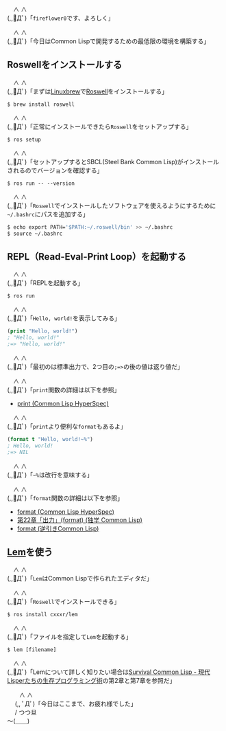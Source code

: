 　∧ ∧  
(,,ﾟДﾟ)「`fireflower0`です、よろしく」

　∧ ∧  
(,,ﾟДﾟ)「今日はCommon Lispで開発するための最低限の環境を構築する」

## Roswellをインストールする

　∧ ∧  
(,,ﾟДﾟ)「まずは[Linuxbrew](https://docs.brew.sh/Homebrew-on-Linux)で[Roswell](https://github.com/roswell/roswell)をインストールする」

```shell
$ brew install roswell
```

　∧ ∧  
(,,ﾟДﾟ)「正常にインストールできたら`Roswell`をセットアップする」

```shell
$ ros setup
```

　∧ ∧  
(,,ﾟДﾟ)「セットアップするとSBCL(Steel Bank Common Lisp)がインストールされるのでバージョンを確認する」

```shell
$ ros run -- --version
```

　∧ ∧  
(,,ﾟДﾟ)「`Roswell`でインストールしたソフトウェアを使えるようにするために`~/.bashrc`にパスを追加する」

```bash
$ echo export PATH='$PATH:~/.roswell/bin' >> ~/.bashrc
$ source ~/.bashrc
```

## REPL（Read-Eval-Print Loop）を起動する

　∧ ∧  
(,,ﾟДﾟ)「REPLを起動する」

```shell
$ ros run
```

　∧ ∧  
(,,ﾟДﾟ)「`Hello, world!`を表示してみる」

```lisp
(print "Hello, world!")
; "Hello, world!" 
;=> "Hello, world!"
```

　∧ ∧  
(,,ﾟДﾟ)「最初のは標準出力で、2つ目の`;=>`の後の値は返り値だ」

　∧ ∧  
(,,ﾟДﾟ)「`print`関数の詳細は以下を参照」

* [print (Common Lisp HyperSpec)](http://www.lispworks.com/documentation/HyperSpec/Body/f_wr_pr.htm#print)

　∧ ∧  
(,,ﾟДﾟ)「`print`より便利な`format`もあるよ」

```lisp
(format t "Hello, world!~%")
; Hello, world!
;=> NIL
```

　∧ ∧  
(,,ﾟДﾟ)「`~%`は改行を意味する」

　∧ ∧  
(,,ﾟДﾟ)「`format`関数の詳細は以下を参照」

* [format (Common Lisp HyperSpec)](http://www.lispworks.com/documentation/HyperSpec/Body/f_format.htm)
* [第22章「出力」(format) (独学 Common Lisp)](https://lisp.satoshiweb.net/2018/01/printer.html)
* [format (逆引きCommon Lisp)](https://lisphub.jp/common-lisp/cookbook/index.cgi?format)

## [Lem](https://github.com/cxxxr/lem)を使う

　∧ ∧  
(,,ﾟДﾟ)「`Lem`はCommon Lispで作られたエディタだ」

　∧ ∧  
(,,ﾟДﾟ)「`Roswell`でインストールできる」

```shell
$ ros install cxxxr/lem
```

　∧ ∧  
(,,ﾟДﾟ)「ファイルを指定して`Lem`を起動する」

```shell
$ lem [filename]
```

　∧ ∧  
(,,ﾟДﾟ)「Lemについて詳しく知りたい場合は[Survival Common Lisp - 現代Lisperたちの生存プログラミング術](https://booth.pm/ja/items/1300098)の第2章と第7章を参照だ」

　　∧ ∧  
　 (,, ﾟДﾟ)「今日はここまで、お疲れ様でした」  
　 / つつ旦  
～(＿＿)  
